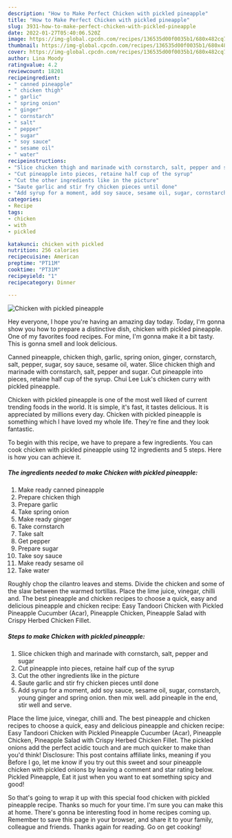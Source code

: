 ```yaml
---
description: "How to Make Perfect Chicken with pickled pineapple"
title: "How to Make Perfect Chicken with pickled pineapple"
slug: 3931-how-to-make-perfect-chicken-with-pickled-pineapple
date: 2022-01-27T05:40:06.520Z
image: https://img-global.cpcdn.com/recipes/136535d00f0035b1/680x482cq70/chicken-with-pickled-pineapple-recipe-main-photo.jpg
thumbnail: https://img-global.cpcdn.com/recipes/136535d00f0035b1/680x482cq70/chicken-with-pickled-pineapple-recipe-main-photo.jpg
cover: https://img-global.cpcdn.com/recipes/136535d00f0035b1/680x482cq70/chicken-with-pickled-pineapple-recipe-main-photo.jpg
author: Lina Moody
ratingvalue: 4.2
reviewcount: 18201
recipeingredient:
- " canned pineapple"
- " chicken thigh"
- " garlic"
- " spring onion"
- " ginger"
- " cornstarch"
- " salt"
- " pepper"
- " sugar"
- " soy sauce"
- " sesame oil"
- " water"
recipeinstructions:
- "Slice chicken thigh and marinade with cornstarch, salt, pepper and sugar"
- "Cut pineapple into pieces, retaine half cup of the syrup"
- "Cut the other ingredients like in the picture"
- "Saute garlic and stir fry chicken pieces until done"
- "Add syrup for a moment, add soy sauce, sesame oil, sugar, cornstarch, young ginger and spring onion. then mix well. add pineaple in the end, stir well and serve."
categories:
- Recipe
tags:
- chicken
- with
- pickled

katakunci: chicken with pickled 
nutrition: 256 calories
recipecuisine: American
preptime: "PT11M"
cooktime: "PT31M"
recipeyield: "1"
recipecategory: Dinner

---
```



![Chicken with pickled pineapple](https://img-global.cpcdn.com/recipes/136535d00f0035b1/680x482cq70/chicken-with-pickled-pineapple-recipe-main-photo.jpg)

Hey everyone, I hope you're having an amazing day today. Today, I'm gonna show you how to prepare a distinctive dish, chicken with pickled pineapple. One of my favorites food recipes. For mine, I'm gonna make it a bit tasty. This is gonna smell and look delicious.

Canned pineapple, chicken thigh, garlic, spring onion, ginger, cornstarch, salt, pepper, sugar, soy sauce, sesame oil, water. Slice chicken thigh and marinade with cornstarch, salt, pepper and sugar. Cut pineapple into pieces, retaine half cup of the syrup. Chui Lee Luk&#39;s chicken curry with pickled pineapple.

Chicken with pickled pineapple is one of the most well liked of current trending foods in the world. It is simple, it's fast, it tastes delicious. It is appreciated by millions every day. Chicken with pickled pineapple is something which I have loved my whole life. They're fine and they look fantastic.


To begin with this recipe, we have to prepare a few ingredients. You can cook chicken with pickled pineapple using 12 ingredients and 5 steps. Here is how you can achieve it.

<!--inarticleads1-->

##### The ingredients needed to make Chicken with pickled pineapple:

1. Make ready  canned pineapple
1. Prepare  chicken thigh
1. Prepare  garlic
1. Take  spring onion
1. Make ready  ginger
1. Take  cornstarch
1. Take  salt
1. Get  pepper
1. Prepare  sugar
1. Take  soy sauce
1. Make ready  sesame oil
1. Take  water


Roughly chop the cilantro leaves and stems. Divide the chicken and some of the slaw between the warmed tortillas. Place the lime juice, vinegar, chilli and. The best pineapple and chicken recipes to choose a quick, easy and delicious pineapple and chicken recipe: Easy Tandoori Chicken with Pickled Pineapple Cucumber (Acar), Pineapple Chicken, Pineapple Salad with Crispy Herbed Chicken Fillet. 

<!--inarticleads2-->

##### Steps to make Chicken with pickled pineapple:

1. Slice chicken thigh and marinade with cornstarch, salt, pepper and sugar
1. Cut pineapple into pieces, retaine half cup of the syrup
1. Cut the other ingredients like in the picture
1. Saute garlic and stir fry chicken pieces until done
1. Add syrup for a moment, add soy sauce, sesame oil, sugar, cornstarch, young ginger and spring onion. then mix well. add pineaple in the end, stir well and serve.


Place the lime juice, vinegar, chilli and. The best pineapple and chicken recipes to choose a quick, easy and delicious pineapple and chicken recipe: Easy Tandoori Chicken with Pickled Pineapple Cucumber (Acar), Pineapple Chicken, Pineapple Salad with Crispy Herbed Chicken Fillet. The pickled onions add the perfect acidic touch and are much quicker to make than you&#39;d think! Disclosure: This post contains affiliate links, meaning if you Before I go, let me know if you try out this sweet and sour pineapple chicken with pickled onions by leaving a comment and star rating below. Pickled Pineapple, Eat it just when you want to eat something spicy and good! 

So that's going to wrap it up with this special food chicken with pickled pineapple recipe. Thanks so much for your time. I'm sure you can make this at home. There's gonna be interesting food in home recipes coming up. Remember to save this page in your browser, and share it to your family, colleague and friends. Thanks again for reading. Go on get cooking!
